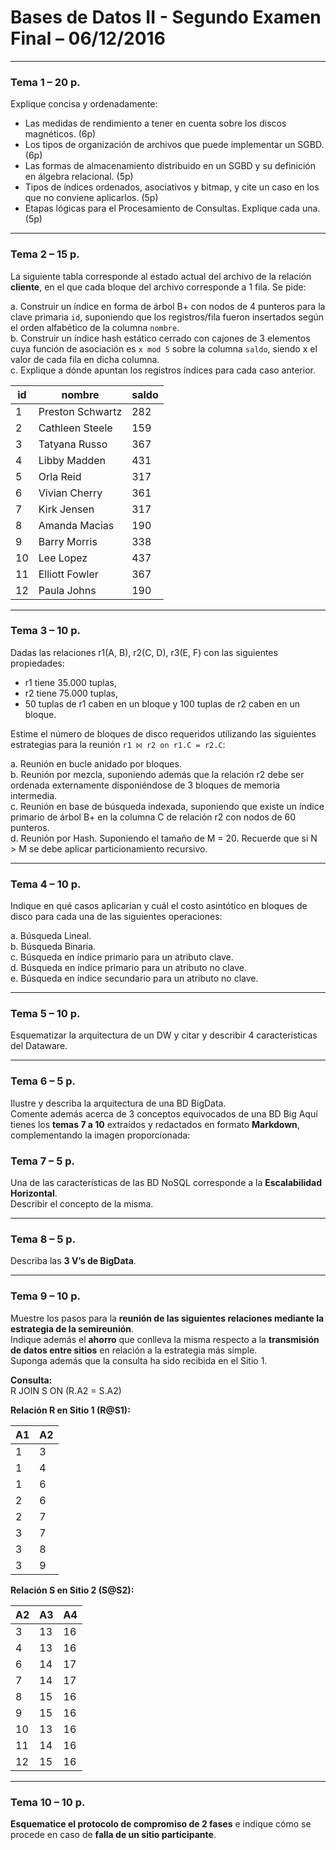# Bases de Datos II - Segundo Examen Final – 06/12/2016

---

### **Tema 1 – 20 p.**  
Explique concisa y ordenadamente:  
- Las medidas de rendimiento a tener en cuenta sobre los discos magnéticos. (6p)  
- Los tipos de organización de archivos que puede implementar un SGBD. (6p)  
- Las formas de almacenamiento distribuido en un SGBD y su definición en álgebra relacional. (5p)  
- Tipos de índices ordenados, asociativos y bitmap, y cite un caso en los que no conviene aplicarlos. (5p)  
- Etapas lógicas para el Procesamiento de Consultas. Explique cada una. (5p)

---

### **Tema 2 – 15 p.**  
La siguiente tabla corresponde al estado actual del archivo de la relación **cliente**, en el que cada bloque del archivo corresponde a 1 fila. Se pide:

a. Construir un índice en forma de árbol B+ con nodos de 4 punteros para la clave primaria `id`, suponiendo que los registros/fila fueron insertados según el orden alfabético de la columna `nombre`.  
b. Construir un índice hash estático cerrado con cajones de 3 elementos cuya función de asociación es `x mod 5` sobre la columna `saldo`, siendo x el valor de cada fila en dicha columna.  
c. Explique a dónde apuntan los registros índices para cada caso anterior.

| id  | nombre            | saldo |
|-----|-------------------|-------|
| 1   | Preston Schwartz  | 282   |
| 2   | Cathleen Steele   | 159   |
| 3   | Tatyana Russo     | 367   |
| 4   | Libby Madden      | 431   |
| 5   | Orla Reid         | 317   |
| 6   | Vivian Cherry     | 361   |
| 7   | Kirk Jensen       | 317   |
| 8   | Amanda Macias     | 190   |
| 9   | Barry Morris      | 338   |
| 10  | Lee Lopez         | 437   |
| 11  | Elliott Fowler    | 367   |
| 12  | Paula Johns       | 190   |

---

### **Tema 3 – 10 p.**  
Dadas las relaciones r1(A, B), r2(C, D), r3(E, F) con las siguientes propiedades:  
- r1 tiene 35.000 tuplas,  
- r2 tiene 75.000 tuplas,  
- 50 tuplas de r1 caben en un bloque y 100 tuplas de r2 caben en un bloque.

Estime el número de bloques de disco requeridos utilizando las siguientes estrategias para la reunión `r1 ⨝ r2 on r1.C = r2.C`:

a. Reunión en bucle anidado por bloques.  
b. Reunión por mezcla, suponiendo además que la relación r2 debe ser ordenada externamente disponiéndose de 3 bloques de memoria intermedia.  
c. Reunión en base de búsqueda indexada, suponiendo que existe un índice primario de árbol B+ en la columna C de relación r2 con nodos de 60 punteros.  
d. Reunión por Hash. Suponiendo el tamaño de M = 20. Recuerde que si N > M se debe aplicar particionamiento recursivo.

---

### **Tema 4 – 10 p.**  
Indique en qué casos aplicarían y cuál el costo asintótico en bloques de disco para cada una de las siguientes operaciones:

a. Búsqueda Lineal.  
b. Búsqueda Binaria.  
c. Búsqueda en índice primario para un atributo clave.  
d. Búsqueda en índice primario para un atributo no clave.  
e. Búsqueda en índice secundario para un atributo no clave.

---

### **Tema 5 – 10 p.**  
Esquematizar la arquitectura de un DW y citar y describir 4 características del Dataware.

---

### **Tema 6 – 5 p.**  
Ilustre y describa la arquitectura de una BD BigData.  
Comente además acerca de 3 conceptos equivocados de una BD Big
Aquí tienes los **temas 7 a 10** extraídos y redactados en formato **Markdown**, complementando la imagen proporcionada:

### Tema 7 – 5 p.  
Una de las características de las BD NoSQL corresponde a la **Escalabilidad Horizontal**.  
Describir el concepto de la misma.

---

### Tema 8 – 5 p.  
Describa las **3 V’s de BigData**.

---

### Tema 9 – 10 p.  
Muestre los pasos para la **reunión de las siguientes relaciones mediante la estrategia de la semireunión**.  
Indique además el **ahorro** que conlleva la misma respecto a la **transmisión de datos entre sitios** en relación a la estrategia más simple.  
Suponga además que la consulta ha sido recibida en el Sitio 1.

**Consulta:**  
R JOIN S ON (R.A2 = S.A2)

**Relación R en Sitio 1 (R@S1):**

| A1 | A2 |
| -- | -- |
| 1  | 3  |
| 1  | 4  |
| 1  | 6  |
| 2  | 6  |
| 2  | 7  |
| 3  | 7  |
| 3  | 8  |
| 3  | 9  |

**Relación S en Sitio 2 (S@S2):**

| A2 | A3 | A4 |
| -- | -- | -- |
| 3  | 13 | 16 |
| 4  | 13 | 16 |
| 6  | 14 | 17 |
| 7  | 14 | 17 |
| 8  | 15 | 16 |
| 9  | 15 | 16 |
| 10 | 13 | 16 |
| 11 | 14 | 16 |
| 12 | 15 | 16 |

---

### Tema 10 – 10 p.

**Esquematice el protocolo de compromiso de 2 fases** e indique cómo se procede en caso de **falla de un sitio participante**.
